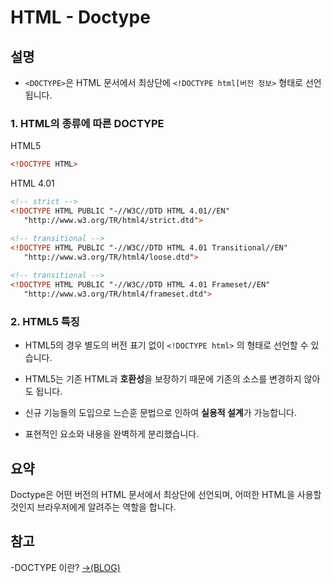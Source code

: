# HTML - Doctype

## 설명

- `<DOCTYPE>`은 HTML 문서에서 최상단에 `<!DOCTYPE html[버전 정보>` 형태로 선언됩니다.

### 1. HTML의 종류에 따른 DOCTYPE

HTML5

```html
<!DOCTYPE HTML>
```

HTML 4.01

```html
<!-- strict -->
<!DOCTYPE HTML PUBLIC "-//W3C//DTD HTML 4.01//EN"
   "http://www.w3.org/TR/html4/strict.dtd">

<!-- transitional --> 
<!DOCTYPE HTML PUBLIC "-//W3C//DTD HTML 4.01 Transitional//EN"
   "http://www.w3.org/TR/html4/loose.dtd">
  
<!-- transitional --> 
<!DOCTYPE HTML PUBLIC "-//W3C//DTD HTML 4.01 Frameset//EN"
   "http://www.w3.org/TR/html4/frameset.dtd">
```

### 2. HTML5 특징

- HTML5의 경우 별도의 버전 표기 없이 `<!DOCTYPE html>` 의 형태로 선언할 수 있습니다.

- HTML5는 기존 HTML과 **호환성**을 보장하기 때문에 기존의 소스를 변경하지 않아도 됩니다.
- 신규 기능들의 도입으로 느슨훈 문법으로 인하여 **실용적 설계**가 가능합니다.
- 표현적인 요소와 내용을 완벽하게 분리했습니다.

## 요약

Doctype은 어떤 버전의 HTML 문서에서 최상단에 선언되며, 어떠한 HTML을 사용할 것인지 브라우저에게 알려주는 역할을 합니다.

## 참고

-DOCTYPE 이란? [→(BLOG)](https://theqoop.tistory.com/265)
